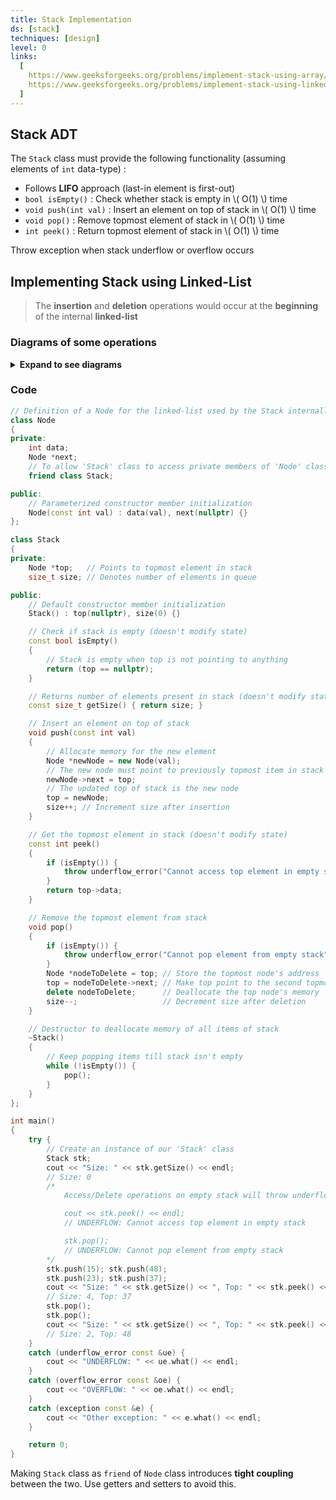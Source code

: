 ```yaml
---
title: Stack Implementation
ds: [stack]
techniques: [design]
level: 0
links:
  [
    https://www.geeksforgeeks.org/problems/implement-stack-using-array/1,
    https://www.geeksforgeeks.org/problems/implement-stack-using-linked-list/1,
  ]
---
```


<style>
    img{
        margin-bottom: 10px;
    }
</style>

## Stack ADT

The `Stack` class must provide the following functionality (assuming elements of `int` data-type) :

- Follows **LIFO** approach (last-in element is first-out)
- `bool isEmpty()` : Check whether stack is empty in \\( O(1) \\) time
- `void push(int val)` : Insert an element on top of stack in \\( O(1) \\) time
- `void pop()` : Remove topmost element of stack in \\( O(1) \\) time
- `int peek()` : Return topmost element of stack in \\( O(1) \\) time

Throw exception when stack underflow or overflow occurs

## Implementing Stack using Linked-List

> The **insertion** and **deletion** operations would occur at the **beginning** of the internal **linked-list**

### Diagrams of some operations

<details>
<summary><strong>Expand to see diagrams</strong></summary>

**`push(val)` operation**

![push operation](/code-journal/diagrams/stack-ll-push.svg)

**`pop()` operation**

![pop() operation](/code-journal/diagrams/stack-ll-pop.svg)

</details>

### Code

```cpp
// Definition of a Node for the linked-list used by the Stack internally
class Node
{
private:
    int data;
    Node *next;
    // To allow 'Stack' class to access private members of 'Node' class
    friend class Stack;

public:
    // Parameterized constructor member initialization
    Node(const int val) : data(val), next(nullptr) {}
};

class Stack
{
private:
    Node *top;   // Points to topmost element in stack
    size_t size; // Denotes number of elements in queue

public:
    // Default constructor member initialization
    Stack() : top(nullptr), size(0) {}

    // Check if stack is empty (doesn't modify state)
    const bool isEmpty()
    {
        // Stack is empty when top is not pointing to anything
        return (top == nullptr);
    }

    // Returns number of elements present in stack (doesn't modify state)
    const size_t getSize() { return size; }

    // Insert an element on top of stack
    void push(const int val)
    {
        // Allocate memory for the new element
        Node *newNode = new Node(val);
        // The new node must point to previously topmost item in stack
        newNode->next = top;
        // The updated top of stack is the new node
        top = newNode;
        size++; // Increment size after insertion
    }

    // Get the topmost element in stack (doesn't modify state)
    const int peek()
    {
        if (isEmpty()) {
            throw underflow_error("Cannot access top element in empty stack");
        }
        return top->data;
    }

    // Remove the topmost element from stack
    void pop()
    {
        if (isEmpty()) {
            throw underflow_error("Cannot pop element from empty stack");
        }
        Node *nodeToDelete = top; // Store the topmost node's address
        top = nodeToDelete->next; // Make top point to the second topmost
        delete nodeToDelete;      // Deallocate the top node's memory
        size--;                   // Decrement size after deletion
    }

    // Destructor to deallocate memory of all items of stack
    ~Stack()
    {
        // Keep popping items till stack isn't empty
        while (!isEmpty()) {
            pop();
        }
    }
};

int main()
{
    try {
        // Create an instance of our 'Stack' class
        Stack stk;
        cout << "Size: " << stk.getSize() << endl;
        // Size: 0
        /*
            Access/Delete operations on empty stack will throw underflow exception and exit:

            cout << stk.peek() << endl;
            // UNDERFLOW: Cannot access top element in empty stack

            stk.pop();
            // UNDERFLOW: Cannot pop element from empty stack
        */
        stk.push(15); stk.push(48);
        stk.push(23); stk.push(37);
        cout << "Size: " << stk.getSize() << ", Top: " << stk.peek() << endl;
        // Size: 4, Top: 37
        stk.pop();
        stk.pop();
        cout << "Size: " << stk.getSize() << ", Top: " << stk.peek() << endl;
        // Size: 2, Top: 48
    }
    catch (underflow_error const &ue) {
        cout << "UNDERFLOW: " << ue.what() << endl;
    }
    catch (overflow_error const &oe) {
        cout << "OVERFLOW: " << oe.what() << endl;
    }
    catch (exception const &e) {
        cout << "Other exception: " << e.what() << endl;
    }

    return 0;
}
```

Making `Stack` class as `friend` of `Node` class introduces **tight coupling** between the two. Use getters and setters to avoid this.
